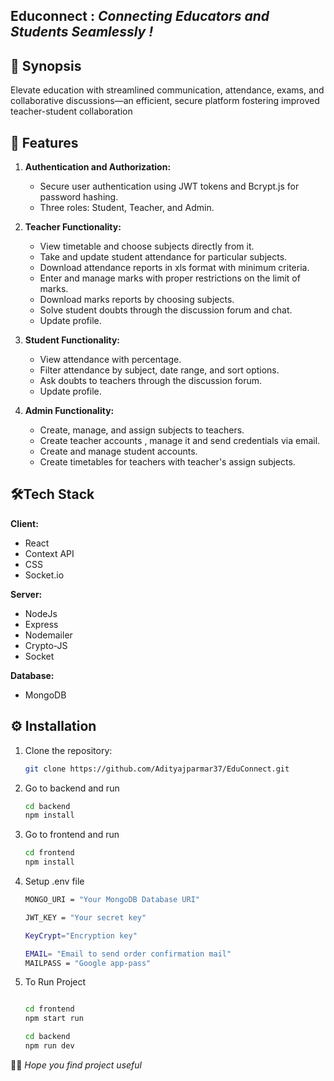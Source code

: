 ## Educonnect : *Connecting Educators and Students Seamlessly !*


## 📑 Synopsis 

Elevate education with streamlined communication, attendance, exams, and collaborative discussions—an efficient, secure platform fostering improved teacher-student collaboration 

## 📜 Features

1. **Authentication and Authorization:**
    - Secure user authentication using JWT tokens and Bcrypt.js for password hashing.
    - Three roles: Student, Teacher, and Admin.

2. **Teacher Functionality:**
    - View timetable and choose subjects directly from it.
    - Take and update student attendance for particular subjects.
    - Download attendance reports in xls format with minimum criteria.
    - Enter and manage marks with proper restrictions on the limit of marks.
    - Download marks reports by choosing subjects.
    - Solve student doubts through the discussion forum and chat.
    - Update profile.

4. **Student Functionality:**
    - View attendance with percentage.
    - Filter attendance by subject, date range, and sort options.
    - Ask doubts to teachers through the discussion forum.
    - Update profile.

5. **Admin Functionality:**
    - Create, manage, and assign subjects to teachers.
    - Create teacher accounts , manage it and send credentials via email.
    - Create and manage student accounts.
    - Create timetables for teachers with teacher's assign subjects.
     

## 🛠️Tech Stack

**Client:** 
* React
* Context API
* CSS
* Socket.io

**Server:** 
* NodeJs
* Express
* Nodemailer
* Crypto-JS
* Socket


**Database:**
* MongoDB 


## ⚙️ Installation

1. Clone the repository:

   ```bash
   git clone https://github.com/Adityajparmar37/EduConnect.git
   ```

2. Go to backend and run 
    ```bash
    cd backend
    npm install
    ```

3. Go to frontend and run
    ```bash
    cd frontend
    npm install
    ```

4. Setup .env file 
    ```bash
    MONGO_URI = "Your MongoDB Database URI"

    JWT_KEY = "Your secret key"

    KeyCrypt="Encryption key"

    EMAIL= "Email to send order confirmation mail"
    MAILPASS = "Google app-pass" 
    ```

5. To Run Project
    ```bash

    cd frontend
    npm start run 

    cd backend
    npm run dev
    ```
 🤞🏻 *Hope you find project useful*
